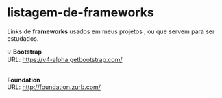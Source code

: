 <link rel="stylesheet" href="http://fontawesome.io/assets/font-awesome/css/font-awesome.css">

# listagem-de-frameworks
Links de <strong>frameworks</strong> usados em meus projetos , ou que servem para ser estudados.

:bulb: <strong> Bootstrap </strong> <br>
URL: https://v4-alpha.getbootstrap.com/ <br><br>

<i class="icon-file"></i>  <strong> Foundation </strong> <br>
URL: http://foundation.zurb.com/
